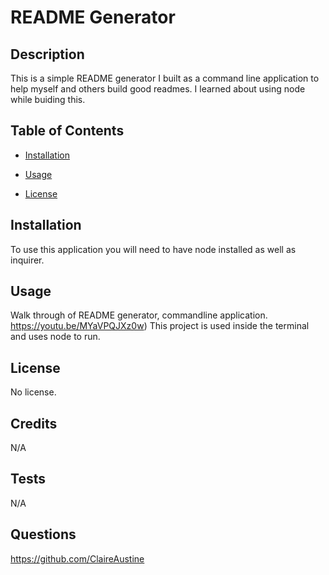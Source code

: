 # README Generator

## Description

This is a simple README generator I built as a command line application to help myself and others build good readmes. I learned about using node while buiding this.

## Table of Contents

- [Installation](#installation)

- [Usage](#usage)
- [License](#license)

## Installation

To use this application you will need to have node installed as well as inquirer.

## Usage

Walk through of README generator, commandline application.
https://youtu.be/MYaVPQJXz0w)
This project is used inside the terminal and uses node to run.

## License

No license.

## Credits

N/A

## Tests

N/A

## Questions

https://github.com/ClaireAustine
